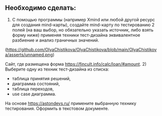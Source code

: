## Необходимо сделать:

1) С помощью программы (например Xmind или любой другой ресурс для создания mind-карты), создайте mind-карту по тестированию 2 полей (на ваш выбор, но обязательно указать источник, либо взять форму ниже) применяя техники тест-дизайна эквивалентное разбиение и анализ граничных значений.

(https://github.com/OlyaChistikova/OlyaChistikova/blob/main/OlyaChistikova/asserts/unnamed.png)

Сайт, где размещена форма https://fincult.info/calc/loan/#amount. 
2) Выберите одну из техник тест-дизайна из списка:
- таблица принятия решений,
- диаграмма состояний,
- таблица переходов,
- use case диаграмма.

На основе https://astondevs.ru/ примените выбранную технику тестирования. 
Оформить в текстовом документе.